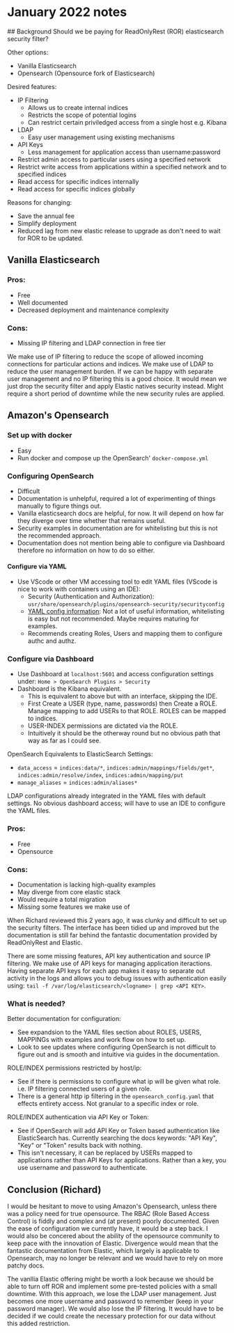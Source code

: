 # January 2022 notes

## Background
Should we be paying for ReadOnlyRest (ROR) elasticsearch security filter?

Other options:
- Vanilla Elasticsearch
- Opensearch (Opensource fork of Elasticsearch)

Desired features:
- IP Filtering
  - Allows us to create internal indices
  - Restricts the scope of potential logins
  - Can restrict certain priviledged access from a single host e.g. Kibana
- LDAP
  - Easy user management using existing mechanisms
- API Keys
  - Less management for application access than username:password
- Restrict admin access to particular users using a specified network
- Restrict write access from applications within a specified network and to specified indices
- Read access for specific indices internally
- Read access for specific indices globally

Reasons for changing:
- Save the annual fee
- Simplify deployment
- Reduced lag from new elastic release to upgrade as don't need to wait for ROR to be updated.

## Vanilla Elasticsearch

### Pros:
- Free
- Well documented
- Decreased deployment and maintenance complexity

### Cons:
- Missing IP filtering and LDAP connection in free tier

We make use of IP filtering to reduce the scope of allowed incoming connections for particular actions and indices.
We make use of LDAP to reduce the user management burden.
If we can be happy with separate user management and no IP filtering this is a good choice. It would mean we just drop the 
security filter and apply Elastic natives security instead. Might require a short period of downtime while the new security rules 
are applied.

## Amazon's Opensearch

### Set up with docker

- Easy
- Run docker and compose up the OpenSearch' `docker-compose.yml`

### Configuring OpenSearch

- Difficult
- Documentation is unhelpful, required a lot of experimenting of things manually to figure things out.
- Vanilla elasticsearch docs are helpful, for now. It will depend on how far they diverge over time whether that remains useful.
- Security examples in documentation are for whitelisting but this is not the recommended approach. 
- Documentation does not mention being able to configure via Dashboard therefore no information on how to do so either.

#### Configure via YAML

- Use VScode or other VM accessing tool to edit YAML files (VScode is nice to work with containers using an IDE):
  - Security (Authentication and Authorization): `usr/share/opensearch/plugins/opensearch-security/securityconfig`
  - [YAML config information](https://opensearch.org/docs/latest/security-plugin/configuration/yaml/): Not a lot of useful information, whitelisting is easy but not recommended. Maybe requires maturing for examples. 
  - Recommends creating Roles, Users and mapping them to configure authc and authz.

### Configure via Dashboard

- Use Dashboard at `localhost:5601` and access configuration settings under: `Home > OpenSearch Plugins > Security` 
- Dashboard is the Kibana equivalent.
  - This is equivalent to above but with an interface, skipping the IDE.
  - First Create a USER (type, name, passwords) then Create a ROLE. Manage mapping to add USERs to that ROLE. ROLES can be mapped to indices.
  - USER-INDEX permissions are dictated via the ROLE.
  - Intuitively it should be the otherway round but no obvious path that way as far as I could see.

OpenSearch Equivalents to ElasticSearch Settings:

- `data_access` = `indices:data/*`, `indices:admin/mappings/fields/get*`, `indices:admin/resolve/index`, `indices:admin/mapping/put`
- `manage_aliases` = `indices:admin/aliases*`

LDAP configurations already integrated in the YAML files with default settings. No obvious dashboard access; will have to use an IDE to configure the YAML files.

### Pros:
- Free
- Opensource

### Cons:
- Documentation is lacking high-quality examples
- May diverge from core elastic stack
- Would require a total migration
- Missing some features we make use of

When Richard reviewed this 2 years ago, it was clunky and difficult to set up the security filters. The interface has been tidied up and improved but the documentation is still far behind the fantastic documentation provided by ReadOnlyRest and Elastic.

There are some missing features, API key authentication and source IP filtering. We make use of API keys for managing application iteractions. Having separate API keys for each app makes it easy to separate out activity in the logs and allows you to debug issues with authentication easily using:
`tail -f /var/log/elasticsearch/<logname> | grep <API KEY>`.

### What is needed?
Better documentation for configuration:
  - See expandsion to the YAML files section about ROLES, USERS, MAPPINGs with examples and work flow on how to set up.
  - Look to see updates where configuring OpenSearch is not difficult to figure out and is smooth and intuitive via guides in the documentation.

ROLE/INDEX permissions restricted by host/ip:
- See if there is permissions to configure what ip will be given what role. i.e. IP filtering connected users of a given role.
- There is a general http ip filtering in the `opensearch_config.yaml` that effects entirety access. Not granular to a specific index or role.

ROLE/INDEX authentication via API Key or Token:
- See if OpenSearch will add API Key or Token based authentication like ElasticSearch has. Currently searching the docs keywords: "API Key", "Key" or "Token" results back with nothing.
- This isn't necessary, it can be replaced by USERs mapped to applications rather than API Keys for applications. Rather than a key, you use username and password to authenticate. 

## Conclusion (Richard)

I would be hesitant to move to using Amazon's Opensearch, unless there was a policy need for true opensource. The RBAC (Role Based Access Control) is fiddly and complex and (at present) poorly documented. Given the ease of configuration we currently have, it would be a step back. I would also be concered about the ability of the opensource community to keep pace with the innovation of Elastic. Divergence would mean that the fantastic documentation from Elastic, which largely is applicable to Opensearch, may no longer be relevant and we would have to rely on more patchy docs.

The vanllia Elastic offering might be worth a look because we should be able to turn off ROR and implement some pre-tested policies with a small downtime. With this approach, we lose the LDAP user management. Just becomes one more username and password to remember (keep in your password manager). We would also lose the IP filtering. It would have to be decided if we could create the necessary protection for our data without this added restriction.